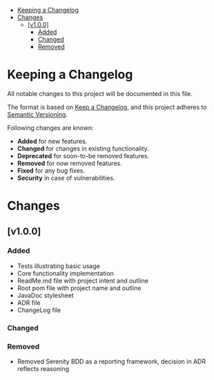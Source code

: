 
<!-- vim-markdown-toc GFM -->

* [Keeping a Changelog](#keeping-a-changelog)
* [Changes](#changes)
  * [[v1.0.0]](#v100)
    * [Added](#added-1)
    * [Changed](#changed-1)
    * [Removed](#removed-1)

<!-- vim-markdown-toc -->

# Keeping a Changelog
All notable changes to this project will be documented in this file.

The format is based on [Keep a Changelog](https://keepachangelog.com/en/1.0.0/),
and this project adheres to [Semantic Versioning](https://semver.org/spec/v2.0.0.html).

Following changes are known:
  - **Added** for new features.
  - **Changed** for changes in existing functionality.
  - **Deprecated** for soon-to-be removed features.
  - **Removed** for now removed features.
  - **Fixed** for any bug fixes.
  - **Security** in case of vulnerabilities.


# Changes

## [v1.0.0]

### Added

* Tests illustrating basic usage
* Core functionality implementation
* ReadMe.md file with project intent and outline
* Root pom file with project name and outline
* JavaDoc stylesheet
* ADR file
* ChangeLog file

### Changed

### Removed

* Removed Serenity BDD as a reporting framework, decision in ADR reflects reasoning